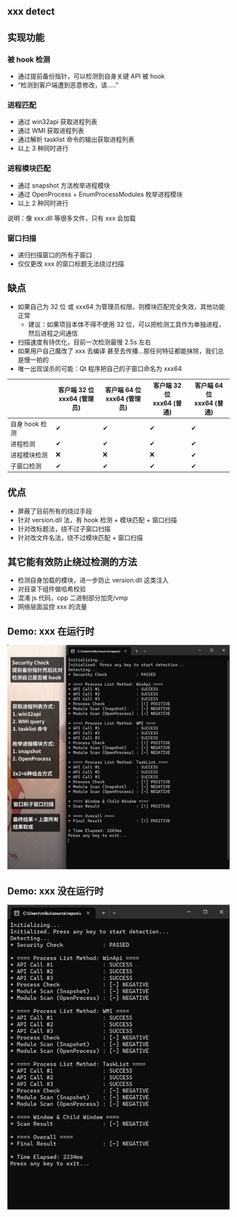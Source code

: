## xxx detect

## 实现功能

### 被 hook 检测

- 通过提前备份指针，可以检测到自身关键 API 被 hook
- “检测到客户端遭到恶意修改，请.....”

### 进程匹配

- 通过 win32api 获取进程列表
- 通过 WMI 获取进程列表
- 通过解析 tasklist 命令的输出获取进程列表
- 以上 3 种同时进行

### 进程模块匹配

- 通过 snapshot 方法枚举进程模块
- 通过 OpenProcess + EnumProcessModules 枚举进程模块
- 以上 2 种同时进行

说明：像 xxx.dll 等很多文件，只有 xxx 会加载

### 窗口扫描

- 递归扫描窗口的所有子窗口
- 仅仅更改 xxx 的窗口标题无法绕过扫描

## 缺点

- 如果自己为 32 位 或 xxx64 为管理员权限，则模块匹配完全失效，其他功能正常
  - 建议：如果项目本体不得不使用 32 位，可以把检测工具作为单独进程，然后进程之间通信
- 扫描速度有待优化，目前一次检测最慢 2.5s 左右
- 如果用户自己魔改了 xxx 去编译 甚至去传播...那任何特征都能抹除，我们总是慢一拍的
- 唯一出现误杀的可能：Qt 程序把自己的子窗口命名为 xxx64

|                | 客户端 32 位<br/>xxx64 (管理员) | 客户端 64 位<br/>xxx64 (管理员) | 客户端 32 位<br/>xxx64 (普通) | 客户端 64 位<br/>xxx64 (普通) |
| -------------- | ------------------------------- | ------------------------------- | ----------------------------- | ----------------------------- |
| 自身 hook 检测 | ✔                               | ✔                               | ✔                             | ✔                             |
| 进程检测       | ✔                               | ✔                               | ✔                             | ✔                             |
| 进程模块检测   | ❌                              | ❌                              | ❌                            | ✔                             |
| 子窗口检测     | ✔                               | ✔                               | ✔                             | ✔                             |

## 优点

- 屏蔽了目前所有的绕过手段
- 针对 version.dll 法，有 hook 检测 + 模块匹配 + 窗口扫描
- 针对改标题法，绕不过子窗口扫描
- 针对改文件名法，绕不过模块匹配 + 窗口扫描

## 其它能有效防止绕过检测的方法

- 检测自身加载的模块，进一步防止 version.dll 这类注入
- 对目录下组件做哈希校验
- 混淆 js 代码，cpp 二进制部分加壳/vmp
- 网络层面监控 xxx 的流量

## Demo: xxx 在运行时

![目标在运行时](doc/check.jpg)

## Demo: xxx 没在运行时

![目标没在运行时](doc/check-ne.jpg)
